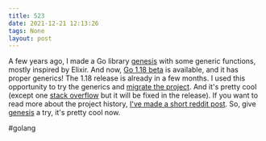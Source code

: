 ```yaml
---
title: 523
date: 2021-12-21 12:13:26
tags: None
layout: post
---
```


A few years ago, I made a Go library [genesis](https://github.com/life4/genesis) with some generic functions, mostly inspired by Elixir. And now, [Go 1.18 beta](https://go.dev/blog/go1.18beta1) is available, and it has proper generics! The 1.18 release is already in a few months. I used this opportunity to try the generics and [migrate the project](https://github.com/life4/genesis/pull/5). And it's pretty cool (except one [stack overflow](https://github.com/golang/go/issues/50273) but it will be fixed in the release). If you want to read more about the project history, [I've made a short reddit post](https://www.reddit.com/r/golang/comments/rlcf1q/genesis_generic_functions_for_go/). So, give [genesis](https://github.com/life4/genesis) a try, it's pretty cool now.

#golang
